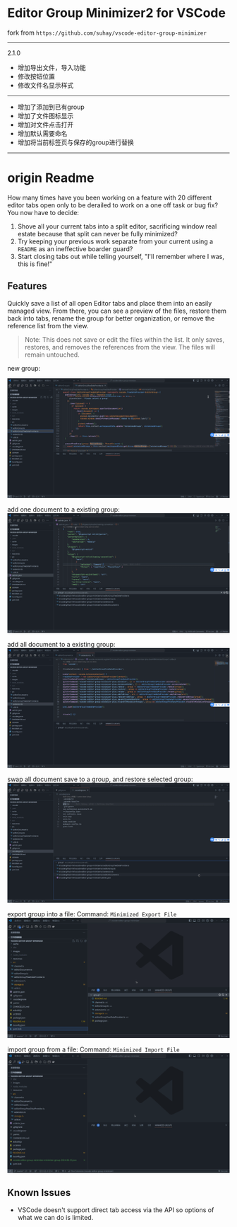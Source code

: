# Editor Group Minimizer2 for VSCode

fork from `https://github.com/suhay/vscode-editor-group-minimizer`

------
2.1.0

- 增加导出文件，导入功能
- 修改按钮位置
- 修改文件名显示样式

--------

- 增加了添加到已有group
- 增加了文件图标显示
- 增加对文件点击打开
- 增加默认需要命名
- 增加将当前标签页与保存的group进行替换
-------

# origin Readme

How many times have you been working on a feature with 20 different editor tabs open only to be derailed to work on a one off task or bug fix? You now have to decide:

1. Shove all your current tabs into a split editor, sacrificing window real estate because that split can never be fully minimized?
2. Try keeping your previous work separate from your current using a `README` as an ineffective boarder guard?
3. Start closing tabs out while telling yourself, "I'll remember where I was, this is fine!"

## Features

Quickly save a list of all open Editor tabs and place them into an easily managed view. From there, you can see a preview of the files, restore them back into tabs, rename the group for better organization, or remove the reference list from the view.

> Note: This does not save or edit the files within the list. It only saves, restores, and removes the references from the view. The files will remain untouched.

new group:

![new group](images/新建.gif)

add one document to a existing group:
![add one document to a existing group](images/添加单文件到组.gif)

add all document to a existing group:
![add all document to a existing group](images/添加到组.gif)

swap all document save to a group, and restore selected group:
![swap all document save to a group, and restore selected group](images/交换组.gif)

export group into a file:
Command: `Minimized Export File`
![export group into a file](images/导出组.gif)

import group from a file:
Command: `Minimized Import File`
![import group from a file](images/导入组.gif)

## Known Issues

 - VSCode doesn't support direct tab access via the API so options of what we can do is limited.

